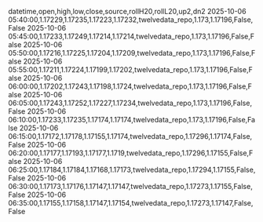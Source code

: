 datetime,open,high,low,close,source,rollH20,rollL20,up2,dn2
2025-10-06 05:40:00,1.17229,1.17235,1.17223,1.17232,twelvedata_repo,1.173,1.17196,False,False
2025-10-06 05:45:00,1.17233,1.17249,1.17214,1.17214,twelvedata_repo,1.173,1.17196,False,False
2025-10-06 05:50:00,1.17216,1.17225,1.17204,1.17209,twelvedata_repo,1.173,1.17196,False,False
2025-10-06 05:55:00,1.17211,1.17224,1.17199,1.17202,twelvedata_repo,1.173,1.17196,False,False
2025-10-06 06:00:00,1.17202,1.17243,1.17198,1.1724,twelvedata_repo,1.173,1.17196,False,False
2025-10-06 06:05:00,1.17243,1.17252,1.17227,1.17234,twelvedata_repo,1.173,1.17196,False,False
2025-10-06 06:10:00,1.17233,1.17235,1.17174,1.17174,twelvedata_repo,1.173,1.17196,False,False
2025-10-06 06:15:00,1.17172,1.17178,1.17155,1.17174,twelvedata_repo,1.17296,1.17174,False,False
2025-10-06 06:20:00,1.17177,1.17193,1.17177,1.1719,twelvedata_repo,1.17296,1.17155,False,False
2025-10-06 06:25:00,1.17184,1.17184,1.17168,1.17173,twelvedata_repo,1.17294,1.17155,False,False
2025-10-06 06:30:00,1.17173,1.17176,1.17147,1.17147,twelvedata_repo,1.17273,1.17155,False,False
2025-10-06 06:35:00,1.17155,1.17158,1.17147,1.17154,twelvedata_repo,1.17273,1.17147,False,False
